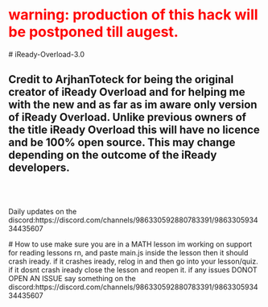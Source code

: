 <h1 style='color:red'>warning: production of this hack will be postponed till augest.</h1>
# iReady-Overload-3.0
<h2>Credit to ArjhanToteck for being the original creator of iReady Overload and for helping me with the new and as far as im aware only version of iReady Overload. Unlike previous owners of the title iReady Overload this will have no licence and be 100% open source. This may change depending on the outcome of the iReady developers. </h2><br><br>
<p>Daily updates on the discord:https://discord.com/channels/986330592880783391/986330593434435607</p>
# How to use
make sure you are in a MATH lesson im working on support for reading lessons rn, and paste main.js inside the lesson then it should crash iready.
if it crashes iready, relog in and then go into your lesson/quiz.
if it dosnt crash iready close the lesson and reopen it. 
if any issues DONOT OPEN AN ISSUE say something on the discord:https://discord.com/channels/986330592880783391/986330593434435607
